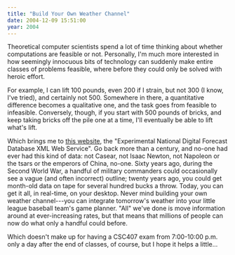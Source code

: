 ```yaml
---
title: "Build Your Own Weather Channel"
date: 2004-12-09 15:51:00
year: 2004
---
```

<p>Theoretical computer scientists spend a lot of time thinking about whether computations are feasible or not.  Personally, I'm much more interested in how seemingly innocuous bits of technology can suddenly make entire classes of problems feasible, where before they could only be solved with heroic effort.</p>

<p>For example, I can lift 100 pounds, even 200 if I strain, but not 300 (I know, I've tried), and certainly not 500.  Somewhere in there, a quantitative difference becomes a qualitative one, and the task goes from feasible to infeasible.  Conversely, though, if you start with 500 pounds of bricks, and keep taking bricks off the pile one at a time, I'll eventually be able to lift what's lift.</p>

<p>Which brings me to <a href="http://www.nws.noaa.gov/forecasts/xml/">this website</a>, the "Experimental National Digital Forecast Database XML Web Service".  Go back more than a century, and no-one had ever had this kind of data: not Casear, not Isaac Newton, not Napoleon or the tsars or the emperors of China, no-one.  Sixty years ago, during the Second World War, a handful of military commanders could occasionally see a vague (and often incorrect) outline; twenty years ago, you could get month-old data on tape for several hundred bucks a throw.  Today, you can get it all, in real-time, on your desktop.  Never mind building your own weather channel---you can integrate tomorrow's weather into your little league baseball team's game planner.  "All" we've done is move information around at ever-increasing rates, but that means that millions of people can now do what only a handful could before.</p>

<p>Which doesn't make up for having a CSC407 exam from 7:00-10:00 p.m. only a day after the end of classes, of course, but I hope it helps a little...</p>
